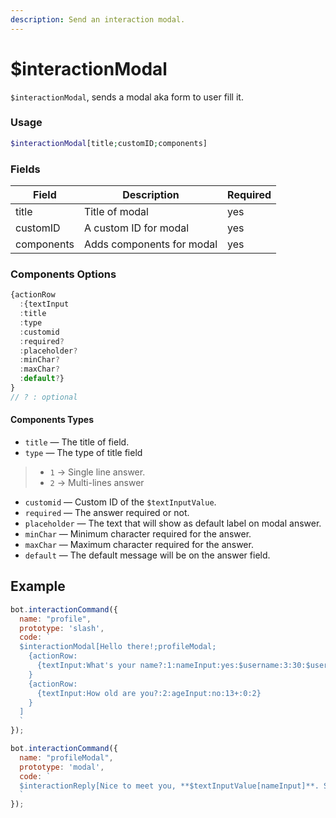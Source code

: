 ```yaml
---
description: Send an interaction modal.
---
```


# $interactionModal

`$interactionModal`, sends a modal aka form to user fill it.

### Usage

```php
$interactionModal[title;customID;components]
```

### Fields

| Field      | Description               | Required |
| ---------- | ------------------------- | -------- |
| title      | Title of modal            | yes      |
| customID   | A custom ID for modal     | yes      |
| components | Adds components for modal | yes      |

### Components Options

```javascript
{actionRow
  :{textInput
  :title
  :type
  :customid
  :required?
  :placeholder?
  :minChar?
  :maxChar?
  :default?}
}
// ? : optional
```

#### Components Types

* `title` — The title of field.
* `type` — The type of title field

> * `1` → Single line answer.
> * `2` → Multi-lines answer

* `customid` — Custom ID of the `$textInputValue`.
* `required` — The answer required or not.
* `placeholder` — The text that will show as default label on modal answer.
* `minChar` — Minimum character required for the answer.
* `maxChar` — Maximum character required for the answer.
* `default` — The default message will be on the answer field.

## Example

```javascript
bot.interactionCommand({
  name: "profile", 
  prototype: 'slash',
  code: `
  $interactionModal[Hello there!;profileModal;
    {actionRow:
      {textInput:What's your name?:1:nameInput:yes:$username:3:30:$username}
    }
    {actionRow:
      {textInput:How old are you?:2:ageInput:no:13+:0:2}
    }
  ]
  `
});

bot.interactionCommand({
  name: "profileModal",
  prototype: 'modal',
  code: `
  $interactionReply[Nice to meet you, **$textInputValue[nameInput]**. So you are $textInputValue[ageInput] years old.]
  `
});
```
